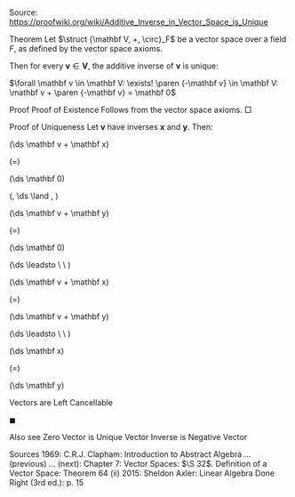 # 

Source: https://proofwiki.org/wiki/Additive_Inverse_in_Vector_Space_is_Unique



Theorem
Let $\struct {\mathbf V, +, \circ}_F$ be a vector space over a field $F$, as defined by the vector space axioms.

Then for every $\mathbf v \in \mathbf V$, the additive inverse of $\mathbf v$ is unique:

$\forall \mathbf v \in \mathbf V: \exists! \paren {-\mathbf v} \in \mathbf V: \mathbf v + \paren {-\mathbf v} = \mathbf 0$


Proof
Proof of Existence
Follows from the vector space axioms.
$\Box$


Proof of Uniqueness
Let $\mathbf v$ have inverses $\mathbf x$ and $\mathbf y$.
Then:














\(\ds \mathbf v + \mathbf x\)

\(=\)







\(\ds \mathbf 0\)


















\(\, \ds \land \, \)

\(\ds \mathbf v + \mathbf y\)

\(=\)







\(\ds \mathbf 0\)














\(\ds \leadsto \ \ \)





\(\ds \mathbf v + \mathbf x\)

\(=\)







\(\ds \mathbf v + \mathbf y\)














\(\ds \leadsto \ \ \)





\(\ds \mathbf x\)

\(=\)







\(\ds \mathbf y\)





Vectors are Left Cancellable



$\blacksquare$


Also see
Zero Vector is Unique
Vector Inverse is Negative Vector


Sources
1969: C.R.J. Clapham: Introduction to Abstract Algebra ... (previous) ... (next): Chapter $7$: Vector Spaces: $\S 32$. Definition of a Vector Space: Theorem $64 \ \text{(ii)}$
2015: Sheldon Axler: Linear Algebra Done Right (3rd ed.): p. 15




